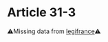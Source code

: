 # Article 31-3

⚠️Missing data from [legifrance](https://www.legifrance.gouv.fr/codes/article_lc/LEGIARTI000006420771)⚠️